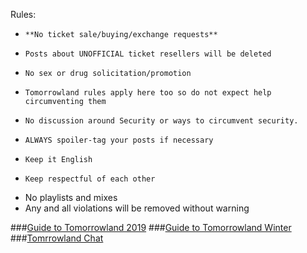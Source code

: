 Rules:

*     **No ticket sale/buying/exchange requests**
*     Posts about UNOFFICIAL ticket resellers will be deleted
*     No sex or drug solicitation/promotion
*     Tomorrowland rules apply here too so do not expect help circumventing them
*     No discussion around Security or ways to circumvent security.
*     ALWAYS spoiler-tag your posts if necessary
*     Keep it English
*     Keep respectful of each other
* No playlists and mixes
* Any and all violations will be removed without warning

###[Guide to Tomorrowland 2019](https://www.reddit.com/r/Tomorrowland/comments/94mjrn/guide_to_tomorrowland_2019/)
###[Guide to Tomorrowland Winter](https://old.reddit.com/r/Tomorrowland/comments/95aczf/guide_to_tomorrowland_winter/)
###[Tomrrowland Chat](https://s.reddit.com/channel/1443166_3c4663d39a10f05848206425f8c2441aeabacfc7)

